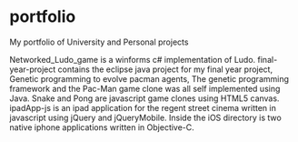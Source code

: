 # portfolio
My portfolio of University and Personal projects

Networked_Ludo_game is a winforms c# implementation of Ludo.
final-year-project contains the eclipse java project for my final year project,
Genetic programming to evolve pacman agents, The genetic programming framework
and the Pac-Man game clone was all self implemented using Java.
Snake and Pong are javascript game clones using HTML5 canvas.
ipadApp-js is an ipad application for the regent street cinema written in
javascript using jQuery and jQueryMobile.
Inside the iOS directory is two native iphone applications written in Objective-C.